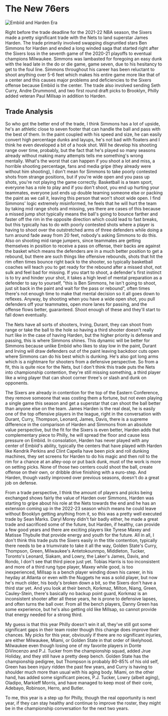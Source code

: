 # The New 76ers

![Embiid and Harden Era](https://a.espncdn.com/photo/2022/0227/r980029_1023x682_3-2.jpg)

Right before the trade deadline for the 2021-22 NBA season, the Sixers made a pretty significant trade with the Nets to land superstar James Harden.  The trade primarily involved swapping disgruntled stars Ben Simmons for Harden and ended a long winded saga that started right after the Sixers loss in the seventh game of the 2020-21 playoffs to eventual champions Milwaukee.  Simmons was lambasted for foregoing an easy dunk with the lead late in the do or die game, game seven, due to his hesitancy to get to the foul line.  Simmons throughout his career has been reluctant to shoot anything over 5-6 feet which makes his entire game more like that of a center and this causes major problems and deficiencies to the Sixers offense because Embiid is the center.  The trade also involved sending Seth Curry, Andre Drummond, and two first round draft picks to Brooklyn, Philly added veteran Paul Millsap in addition to Harden.

## Trade Analysis

So who got the better end of the trade, I think Simmons has a lot of upside, he's an athletic close to seven footer that can handle the ball and pass with the best of them.  In the paint coupled with his speed and size, he can easily convert high percentage dunks and layups, he's not bad with floaters and I think he even developed a bit of a hook shot.  Will he develop his shooting range over time, probably, but the fact that he's played so many seasons already without making many attempts tells me something's wrong mentally.  What's the worst that can happen if you shoot a lot and miss, a horrible shooting percentage, fans and media gripe (they already were without him shooting), I don't mean for Simmons to take poorly contested shots from strange positions, but if you're wide open and you pass up shots, you're not playing the game correctly.  Basketball is a team sport, everyone has a role to play and if you don't shoot, you end up hurting your teammates, everyone just ends up double teaming someone else or packing the paint as we call it, leaving this person that won't shoot wide open.  I find Simmons' logic extremely misinformed, he feels that he will hurt the team by taking mid range shots and missing, yes there are cases of this because a missed jump shot typically means the ball's going to bounce farther and faster off the rim in the opposite direction which could lead to fast breaks, but this typically has to do with poorly contested shots where a player is having to shoot over the outstretched arms of three defenders while doing a turn around fade away from 20 feet, nobody's asking Simmons to do this.   Also on shooting mid range jumpers, since teammates are getting themselves in position to receive a pass on offense, their backs are against the basket which means the defenders are in a much better position to get a rebound, but there are such things like offensive rebounds, shots that hit the rim often times bounce right back to the shooter, so typically basketball coaches will teach you to get ready for the rebound after a missed shot, not sulk and feel bad for missing.  If you start to shoot, a defender's first instinct is to try and hinder your shot, it takes a high level of mental preparation as a defender to say to yourself, "this is Ben Simmons, he isn't going to shoot, just sit back in the paint and wait for the pass or rebound", often times there's not enough time to make that mental decision so it all goes down to reflexes.  Anyway, by shooting when you have a wide open shot, you pull defenders off your teammates, open more lanes for passing, and the offense flows better, guaranteed.  Shoot enough of these and they'll start to fall down eventually.

The Nets have all sorts of shooters, Irving, Durant, they can shoot from range or take the ball to the hole so having a third shooter doesn't really hurt like in the case of having Harden, but the higher priority is defense and passing, this is where Simmons shines.  This dynamic will be better for Simmons because unlike Embiid who likes to stay low in the paint, Durant and Irving will draw defenders out of the paint leaving backdoor cuts open where Simmons can do his best which is dunking.  He's also got long arms which is a nightmare for shooters from a defensive perspective.  So from a fit, this is quite nice for the Nets, but I don't think this trade puts the Nets into championship contention, they're still missing something, a third player like a wing player that can shoot corner three's or slash and dunk on opponents.

The Sixers are already in contention for the top of the Eastern Conference, they remove someone that was costing them a fortune, but not even playing a single game this season and get a superstar that can shoot the ball better than anyone else on the team.  James Harden is the real deal, he is easily one of the top offensive players in the league, right in the conversation with Durant, Curry, Thompson, Leonard, James, Davis, there is a supreme difference in the comparison of Harden and Simmons from an absolute value perspective, but the fit for the Sixers is even better, Harden adds that complementary piece to Philly, he will spread the floor and cause less pressure on Embiid.  In consolation, Harden has never played with any center of Embiid's ability, typically the centers that have played with Harden like Kendrik Perkins and Clint Capella have been pick and roll dunking machines, they set screens for Harden to do his magic and then roll to the rim for a chance at an alley-oop or put back dunk, must of the work is more on setting picks.  None of those two centers could shoot the ball, create offense on their own, or dribble drive finishing with a euro-step.  And Harden, though vastly improved over previous seasons, doesn't do a great job on defense.

From a trade perspective, I think the amount of players and picks being exchanged shows fairly the value of Harden over Simmons, Harden was starting to gripe about his role at the Nets towards the end and he has an extension coming up in the 2022-23 season which means he could leave without Brooklyn getting anything from it, so this was a pretty well executed trade by Sean Marks.  Daryl Morey didn't fair badly either, he made a great trade and sacrificed some of the future, but Harden, if healthy, can provide a few good years and there are exciting players like Tyrese Maxey and Matisse Thybulle that provide energy and youth for the future.  All in all, I don't think this trade puts the Sixers easily in the title contention, typically there needs to be a triumvirate to take it all the way, Golden State's Curry, Thompson, Green, Milwaukee's Antetokounmpo, Middleton, Tucker, Toronto's Leonard, Siakam, and Lowry, the Laker's James, Davis, and Rondo, I don't see that third piece just yet.  Tobias Harris is too inconsistent and more of a third rung type player, Maxey while good, is too inexperienced, Millsap is a bench player winding down his career, in his heyday at Atlanta or even with the Nuggets he was a solid player, but now he's much older, his body's broken down a bit, so the Sixers don't have a third star yet.  And you look at their bench, Korkmaz, Milton, Niang, Green, Cauley-Stein, there's basically no backup point guard, Korkmaz is an inconsistent shooter after all these years, he is prone to defensive lapses, and often turns the ball over.  From all the bench players, Danny Green has some experience, but he's also getting old like Millsap, so cannot provide that energy needed for a strong third.

My guess is that this year Philly doesn't win it all, they've still got some significant gaps in their team roster though this change does improve their chances.  My picks for this year, obviously if there are no significant injuries, are either Milwaukee, Miami, or Golden State in that order of likelyhood.  Milwaukee even though losing one of my favorite players in Donte DiVincenzo and P.J. Tucker from the championship squad, added Jrue Holiday, and they still have a pretty deep bench.  Golden State has the championship pedigree, but Thompson is probably 80-85% of his old self, Green has been injury ridden the past few years, and Curry is having to shoulder much more than usual with his aging body.  Miami, on the other hand, has added some significant pieces, P.J. Tucker, Lowry (albeit aging), Oladipo, Markieff Morris, and have managed to keep most of their core, Adebayo, Robinson, Herro, and Butler.

To me, this year is a step up for Philly, though the real opportunity is next year, if they can stay healthy and continue to improve the roster, they might be in the championship conversation for the next two years.